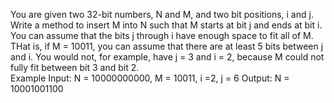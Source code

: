 You are given two 32-bit numbers, N and M, and two bit positions, i and j.  Write a method to insert M into N such that M starts at bit j and ends at bit i. You can assume that the bits j through i have enough space to fit all of M.  THat is, if M = 10011, you can assume that there are at least 5 bits between j and i.  You would not, for example, have j = 3 and i = 2, because M could not fully fit between bit 3 and bit 2.  
Example
Input: N = 10000000000, M = 10011, i =2, j = 6
Output: N = 10001001100